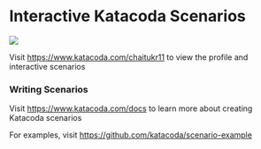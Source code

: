# Interactive Katacoda Scenarios

[![](http://shields.katacoda.com/katacoda/chaitukr11/count.svg)](https://www.katacoda.com/chaitukr11 "Get your profile on Katacoda.com")

Visit https://www.katacoda.com/chaitukr11 to view the profile and interactive scenarios

### Writing Scenarios
Visit https://www.katacoda.com/docs to learn more about creating Katacoda scenarios

For examples, visit https://github.com/katacoda/scenario-example
